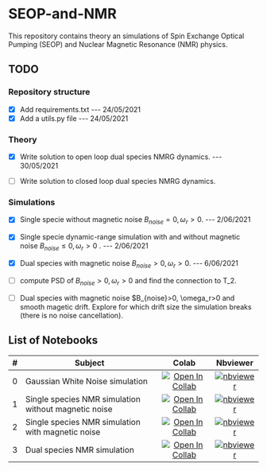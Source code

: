 # SEOP-and-NMR


This repository contains theory an simulations of Spin Exchange Optical Pumping (SEOP) and Nuclear Magnetic Resonance (NMR) physics. 



## TODO

### Repository structure
- [x] Add requirements.txt --- 24/05/2021
- [x] Add a utils.py file --- 24/05/2021

### Theory
- [x] Write solution to open loop dual species NMRG dynamics. --- 30/05/2021
- [ ] Write solution to closed loop dual species NMRG dynamics.


### Simulations
- [x] Single specie without magnetic noise $B_{noise}=0, \omega_r>0$. --- 2/06/2021
- [x] Single specie dynamic-range simulation with and without magnetic noise $B_{noise}\leq 0, \omega_r>0$ . --- 2/06/2021
- [x] Dual species with magnetic noise $B_{noise}>0, \omega_r>0$. --- 6/06/2021
- [ ] compute PSD of $B_{noise}>0, \omega_r>0$ and find the connection to T_2.
- [ ] Dual species with magnetic noise $B_{noise}>0, \omega_r>0 and smooth magetic drift. Explore for which drift size the simulation breaks (there is no noise cancellation).




## List of Notebooks

| #   | Subject                                         | Colab             | Nbviewer               |
|:----:|------------------------------------------------|:-----------------:|:---------------------:|
| 0    | Gaussian White Noise simulation                | [![Open In Collab](https://colab.research.google.com/assets/colab-badge.svg)](https://colab.research.google.com/github/RoyElkabetz/SEOP-and-NMR/blob/main/src/How_to_generate_White_Gaussian_Noise.ipynb)        | [![nbviewer](https://raw.githubusercontent.com/jupyter/design/master/logos/Badges/nbviewer_badge.svg)](https://nbviewer.jupyter.org/github/RoyElkabetz/SEOP-and-NMR/blob/main/src/How_to_generate_White_Gaussian_Noise.ipynb)|
| 1   | Single species NMR simulation without magnetic noise                   | [![Open In Collab](https://colab.research.google.com/assets/colab-badge.svg)](https://colab.research.google.com/github/RoyElkabetz/SEOP-and-NMR/blob/main/src/single_specie_experiment.ipynb)        | [![nbviewer](https://raw.githubusercontent.com/jupyter/design/master/logos/Badges/nbviewer_badge.svg)](https://nbviewer.jupyter.org/github/RoyElkabetz/SEOP-and-NMR/blob/main/src/single_specie_experiment.ipynb)|
| 2   | Single species NMR simulation with magnetic noise                   | [![Open In Collab](https://colab.research.google.com/assets/colab-badge.svg)](https://colab.research.google.com/github/RoyElkabetz/SEOP-and-NMR/blob/main/src/Single_species_simulation_with_magnetic_noise.ipynb#scrollTo=tinZjd4A6Ja1)        | [![nbviewer](https://raw.githubusercontent.com/jupyter/design/master/logos/Badges/nbviewer_badge.svg)](https://nbviewer.jupyter.org/github/RoyElkabetz/SEOP-and-NMR/blob/main/src/Single_species_simulation_with_magnetic_noise.ipynb)|
| 3   | Dual species NMR simulation                   | [![Open In Collab](https://colab.research.google.com/assets/colab-badge.svg)](https://colab.research.google.com/github/RoyElkabetz/SEOP-and-NMR/blob/main/src/dual_specie_experiment.ipynb)        | [![nbviewer](https://raw.githubusercontent.com/jupyter/design/master/logos/Badges/nbviewer_badge.svg)](https://nbviewer.jupyter.org/github/RoyElkabetz/SEOP-and-NMR/blob/main/src/dual_specie_experiment.ipynb)|

